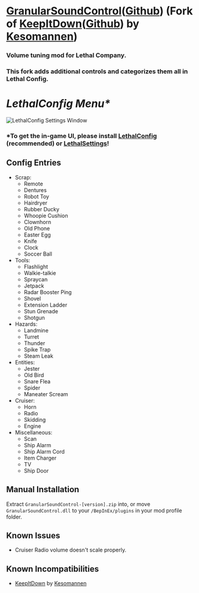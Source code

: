 # [GranularSoundControl](https://thunderstore.io/c/lethal-company/p/KryptoSynth/GranularSoundControl/)([Github](https://github.com/KryptoSynth/GranularSoundControl)) (Fork of [KeepItDown](https://thunderstore.io/c/lethal-company/p/Kesomannen/KeepItDown/)([Github](https://github.com/Kesomannen/KeepItDown)) by [Kesomannen](https://github.com/Kesomannen))

### Volume tuning mod for Lethal Company.

### This fork adds additional controls and categorizes them all in Lethal Config.

# _LethalConfig Menu*_ 

![LethalConfig Settings Window](https://github.com/user-attachments/assets/6b177e2f-4b3a-49ef-b24a-25fb27576862)

### *To get the in-game UI, please install [LethalConfig](https://thunderstore.io/c/lethal-company/p/AinaVT/LethalConfig/) (recommended) or [LethalSettings](https://thunderstore.io/c/lethal-company/p/willis81808/LethalSettings/)!

## Config Entries
- Scrap:
  - Remote
  - Dentures
  - Robot Toy
  - Hairdryer
  - Rubber Ducky
  - Whoopie Cushion
  - Clownhorn
  - Old Phone
  - Easter Egg
  - Knife
  - Clock
  - Soccer Ball
- Tools:
  - Flashlight
  - Walkie-talkie
  - Spraycan
  - Jetpack
  - Radar Booster Ping
  - Shovel
  - Extension Ladder
  - Stun Grenade
  - Shotgun
- Hazards:
  - Landmine
  - Turret
  - Thunder
  - Spike Trap
  - Steam Leak
- Entities:
  - Jester
  - Old Bird
  - Snare Flea
  - Spider
  - Maneater Scream
- Cruiser:
  - Horn
  - Radio
  - Skidding
  - Engine
- Miscellaneous:
  - Scan
  - Ship Alarm
  - Ship Alarm Cord
  - Item Charger
  - TV
  - Ship Door

## Manual Installation

Extract `GranularSoundControl-[version].zip` into, or move `GranularSoundControl.dll` to your `/BepInEx/plugins` in your mod profile folder.

## Known Issues

- Cruiser Radio volume doesn't scale properly.

## Known Incompatibilities

- [KeepItDown](https://thunderstore.io/c/lethal-company/p/Kesomannen/KeepItDown/) by [Kesomannen
](https://thunderstore.io/c/lethal-company/p/Kesomannen/)
